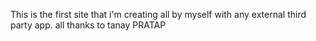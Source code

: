 This is the first site that i'm creating all by myself with any external third party app. all thanks to tanay PRATAP